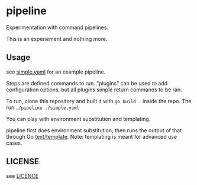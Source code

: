 # pipeline

Experimentation with command pipelines.

This is an experiement and nothing more.

## Usage

see [simple.yaml](./simple.yaml) for an example pipeline.

Steps are defined commands to run. "plugins" can be used to add configuration options,
but all plugins simple return commands to be ran.

To run, clone this repository and built it with `go build .` inside the repo. The run
`./pipeline ./simple.yaml`

You can play with environment substitution and templating.

pipeline first does environment substitution, then runs the output of that through
Go [text/template](https://golang.org/pkg/text/template/). Note: templating is meant for
advanced use cases.

## LICENSE

see [LICENCE](./LICENSE)